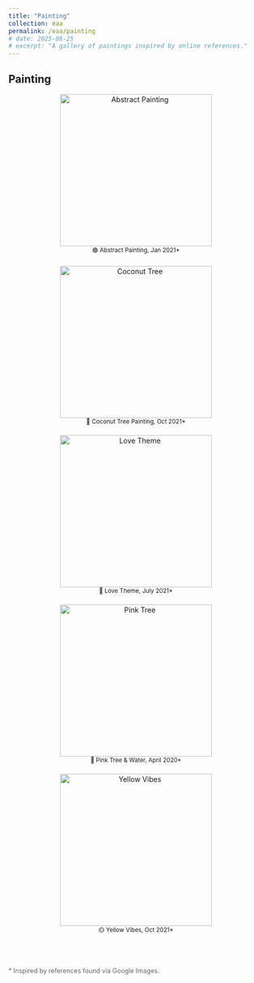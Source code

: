 ```yaml
---
title: "Painting"
collection: eaa
permalink: /eaa/painting
# date: 2025-08-25
# excerpt: "A gallery of paintings inspired by online references."
---
```


## Painting

<div style="display: flex; flex-wrap: wrap; gap: 20px; justify-content: center;">

  <div style="flex: 0 0 30%; text-align: center;">
    <img src="{{ '/images/eaa/2021-01-02_abstract_painting.jpeg' | relative_url }}" alt="Abstract Painting" width="300"><br>
    <small>🟣 Abstract Painting, Jan 2021*</small><br>
    
  </div>

  <div style="flex: 0 0 30%; text-align: center;">
    <img src="{{ '/images/eaa/2021-10-01-Painting_coconut_tree.jpg' | relative_url }}" alt="Coconut Tree" width="300"><br>
    <small>🌴 Coconut Tree Painting, Oct 2021*</small><br>
    
  </div>

  <div style="flex: 0 0 30%; text-align: center;">
    <img src="{{ '/images/eaa/2021-07-30_painting_love.webp' | relative_url }}" alt="Love Theme" width="300"><br>
    <small>💖 Love Theme, July 2021*</small><br>
    <!-- <em>Inspired by Google Images</em> -->
  </div>

  <div style="flex: 0 0 30%; text-align: center;">
    <img src="{{ '/images/eaa/2020-04-27_pink_tree_water.jpg' | relative_url }}" alt="Pink Tree" width="300"><br>
    <small>🌸 Pink Tree & Water, April 2020*</small><br>
    <!-- <em>Captured near a peaceful lake</em> -->
  </div>

  
  <div style="flex: 0 0 30%; text-align: center;">
    <img src="{{ '/images/eaa/2021-10-01-yellow.jpg' | relative_url }}" alt="Yellow Vibes" width="300"><br>
    <small>🟡 Yellow Vibes, Oct 2021*</small><br>
    <!-- <em>A burst of autumn color</em> -->
  </div>

</div>

<br><br>
<p style="font-size: 0.9em; color: #666;">* Inspired by references found via Google Images.</p>
